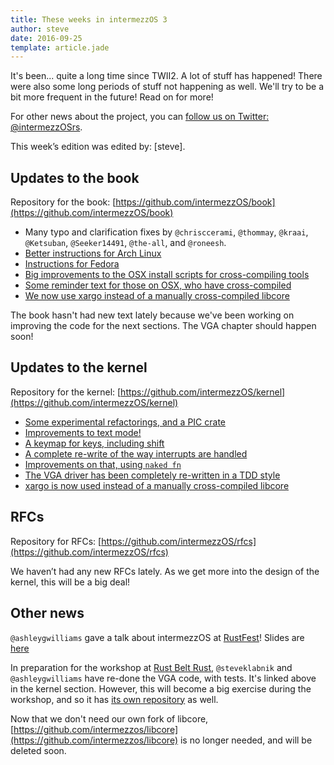 ```yaml
---
title: These weeks in intermezzOS 3
author: steve
date: 2016-09-25
template: article.jade
---
```


It's been... quite a long time since TWII2. A lot of stuff has happened! There
were also some long periods of stuff not happening as well. We'll try to be a
bit more frequent in the future! Read on for more!

For other news about the project, you can [follow us on Twitter:
@intermezzOSrs](https://twitter.com/intermezzosrs).

This week’s edition was edited by: [steve].

## Updates to the book

Repository for the book: [https://github.com/intermezzOS/book](https://github.com/intermezzOS/book)

- Many typo and clarification fixes by `@chrisccerami`, `@thommay`, `@kraai`,
  `@Ketsuban`, `@Seeker14491`, `@the-all`, and `@roneesh`.
- [Better instructions for Arch Linux](https://github.com/intermezzOS/book/pull/139)
- [Instructions for Fedora](https://github.com/intermezzOS/book/pull/142)
- [Big improvements to the OSX install scripts for cross-compiling tools](https://github.com/intermezzOS/book/pull/127)
- [Some reminder text for those on OSX, who have cross-compiled](https://github.com/intermezzOS/book/pull/144)
- [We now use xargo instead of a manually cross-compiled libcore](https://github.com/intermezzOS/book/pull/146)

The book hasn't had new text lately because we've been working on improving the
code for the next sections. The VGA chapter should happen soon!

## Updates to the kernel

Repository for the kernel: [https://github.com/intermezzOS/kernel](https://github.com/intermezzOS/kernel)

- [Some experimental refactorings, and a PIC crate](https://github.com/intermezzOS/kernel/pull/40)
- [Improvements to text mode!](https://github.com/intermezzOS/kernel/pull/39)
- [A keymap for keys, including shift](https://github.com/intermezzOS/kernel/pull/47)
- [A complete re-write of the way interrupts are handled](https://github.com/intermezzOS/kernel/pull/31)
- [Improvements on that, using `naked fn`](https://github.com/intermezzOS/kernel/pull/49)
- [The VGA driver has been completely re-written in a TDD style](https://github.com/intermezzOS/kernel/pull/60)
- [xargo is now used instead of a manually cross-compiled libcore](https://github.com/intermezzOS/kernel/pull/62)


## RFCs

Repository for RFCs: [https://github.com/intermezzOS/rfcs](https://github.com/intermezzOS/rfcs)

We haven’t had any new RFCs lately. As we get more into the design of the
kernel, this will be a big deal!

## Other news

`@ashleygwilliams` gave a talk about intermezzOS at
[RustFest](http://www.rustfest.eu/)! Slides are
[here](https://github.com/intermezzOS/rustfest2016)

In preparation for the workshop at [Rust Belt
Rust](http://www.rust-belt-rust.com/), `@steveklabnik` and `@ashleygwilliams`
have re-done the VGA code, with tests. It's linked above in the kernel section.
However, this will become a big exercise during the workshop, and so it has
[its own repository](https://github.com/intermezzOS/vga) as well.

Now that we don't need our own fork of libcore,
[https://github.com/intermezzos/libcore](https://github.com/intermezzos/libcore)
is no longer needed, and will be deleted soon.
